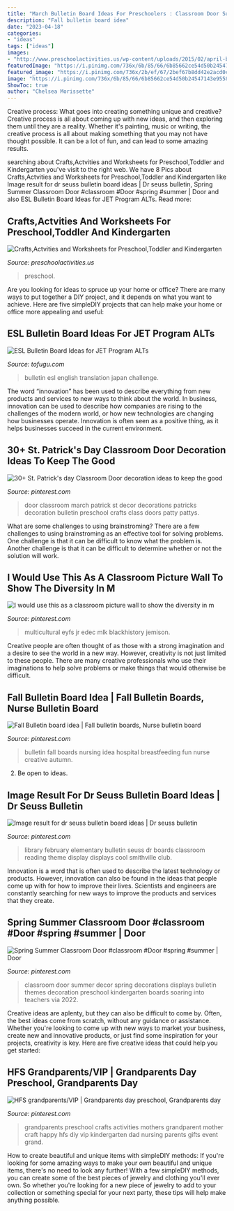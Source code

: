 ```yaml
---
title: "March Bulletin Board Ideas For Preschoolers : Classroom Door Summer Decor Spring Decorations Displays Bulletin Themes Decoration Preschool Kindergarten Boards Soaring Into Teachers Via 2022"
description: "Fall bulletin board idea"
date: "2023-04-18"
categories:
- "ideas"
tags: ["ideas"]
images:
- "http://www.preschoolactivities.us/wp-content/uploads/2015/02/april-bulletin-board-4.jpg"
featuredImage: "https://i.pinimg.com/736x/6b/85/66/6b85662ce54d50b24547143e9558d5f3.jpg"
featured_image: "https://i.pinimg.com/736x/2b/ef/67/2bef67b8dd42e2acd0c161ef6c95f772--fall-bulletin-boards-nursing.jpg"
image: "https://i.pinimg.com/736x/6b/85/66/6b85662ce54d50b24547143e9558d5f3.jpg"
ShowToc: true
author: "Chelsea Morissette"
---
```



Creative process: What goes into creating something unique and creative?
Creative process is all about coming up with new ideas, and then exploring them until they are a reality. Whether it's painting, music or writing, the creative process is all about making something that you may not have thought possible. It can be a lot of fun, and can lead to some amazing results.

	

		
searching about Crafts,Actvities and Worksheets for Preschool,Toddler and Kindergarten you've visit to the right web. We have 8 Pics about Crafts,Actvities and Worksheets for Preschool,Toddler and Kindergarten like Image result for dr seuss bulletin board ideas | Dr seuss bulletin, Spring Summer Classroom Door #classroom #Door #spring #summer | Door and also ESL Bulletin Board Ideas for JET Program ALTs. Read more:
		
    
## Crafts,Actvities And Worksheets For Preschool,Toddler And Kindergarten

<img loading=lazy src="http://www.preschoolactivities.us/wp-content/uploads/2015/02/april-bulletin-board-4.jpg" onerror="this.onerror=null;this.src='https://tse1.mm.bing.net/th?id=OIP.Rh2Qs3evHYAyHPxjQqSrsQHaHE&amp;pid=15.1';" alt="Crafts,Actvities and Worksheets for Preschool,Toddler and Kindergarten">

_Source: preschoolactivities.us_

>preschool. 

	

Are you looking for ideas to spruce up your home or office? There are many ways to put together a DIY project, and it depends on what you want to achieve. Here are five simpleDIY projects that can help make your home or office more appealing and useful:

    
## ESL Bulletin Board Ideas For JET Program ALTs

<img loading=lazy src="https://files.tofugu.com/articles/japan/2016-09-27-esl-bulletin-board-ideas/translation-thumb.jpg" onerror="this.onerror=null;this.src='https://tse4.mm.bing.net/th?id=OIP.xyQQsTO-cZe8fmjD1JETTQHaEb&amp;pid=15.1';" alt="ESL Bulletin Board Ideas for JET Program ALTs">

_Source: tofugu.com_

>bulletin esl english translation japan challenge. 

	

The word “innovation” has been used to describe everything from new products and services to new ways to think about the world. In business, innovation can be used to describe how companies are rising to the challenges of the modern world, or how new technologies are changing how businesses operate. Innovation is often seen as a positive thing, as it helps businesses succeed in the current environment.

    
## 30+ St. Patrick&#039;s Day Classroom Door Decoration Ideas To Keep The Good

<img loading=lazy src="https://i.pinimg.com/736x/6b/85/66/6b85662ce54d50b24547143e9558d5f3.jpg" onerror="this.onerror=null;this.src='https://tse4.mm.bing.net/th?id=OIP.1EFJrNdBGlhQYC8foNvp9QHaJ4&amp;pid=15.1';" alt="30+ St. Patrick&#039;s day Classroom Door decoration ideas to keep the good">

_Source: pinterest.com_

>door classroom march patrick st decor decorations patricks decoration bulletin preschool crafts class doors patty pattys. 

	

What are some challenges to using brainstroming?
There are a few challenges to using brainstroming as an effective tool for solving problems. One challenge is that it can be difficult to know what the problem is. Another challenge is that it can be difficult to determine whether or not the solution will work.

    
## I Would Use This As A Classroom Picture Wall To Show The Diversity In M

<img loading=lazy src="https://i.pinimg.com/736x/1f/8b/4f/1f8b4fda194579adccba695154de62b8--multicultural-activities-history-activities.jpg" onerror="this.onerror=null;this.src='https://tse2.mm.bing.net/th?id=OIP.zu9_Xh0TlAg0mxZi0a64jAAAAA&amp;pid=15.1';" alt="I would use this as a classroom picture wall to show the diversity in m">

_Source: pinterest.com_

>multicultural eyfs jr edec mlk blackhistory jemison. 

	

Creative people are often thought of as those with a strong imagination and a desire to see the world in a new way. However, creativity is not just limited to these people. There are many creative professionals who use their imaginations to help solve problems or make things that would otherwise be difficult.

    
## Fall Bulletin Board Idea | Fall Bulletin Boards, Nurse Bulletin Board

<img loading=lazy src="https://i.pinimg.com/736x/2b/ef/67/2bef67b8dd42e2acd0c161ef6c95f772--fall-bulletin-boards-nursing.jpg" onerror="this.onerror=null;this.src='https://tse1.mm.bing.net/th?id=OIP.Ld14P4xfBDF8M4MtIo-ZHQHaFj&amp;pid=15.1';" alt="Fall Bulletin board idea | Fall bulletin boards, Nurse bulletin board">

_Source: pinterest.com_

>bulletin fall boards nursing idea hospital breastfeeding fun nurse creative autumn. 

	

2. Be open to ideas.

    
## Image Result For Dr Seuss Bulletin Board Ideas | Dr Seuss Bulletin

<img loading=lazy src="https://i.pinimg.com/736x/05/9b/ac/059bacb7448ad05fd35013fbbbe1a45a--elementary-library-library-displays.jpg" onerror="this.onerror=null;this.src='https://tse2.mm.bing.net/th?id=OIP.1xZ4z6PffhHJ_NEmtvQ3cAHaJ6&amp;pid=15.1';" alt="Image result for dr seuss bulletin board ideas | Dr seuss bulletin">

_Source: pinterest.com_

>library february elementary bulletin seuss dr boards classroom reading theme display displays cool smithville club. 

	

Innovation is a word that is often used to describe the latest technology or products. However, innovation can also be found in the ideas that people come up with for how to improve their lives. Scientists and engineers are constantly searching for new ways to improve the products and services that they create.

    
## Spring Summer Classroom Door #classroom #Door #spring #summer | Door

<img loading=lazy src="https://i.pinimg.com/736x/29/94/f9/2994f9de3d19f88f2a0a8e4b95db7e69.jpg" onerror="this.onerror=null;this.src='https://tse3.mm.bing.net/th?id=OIP.9t7TpD5V84FUUklCHpb77AHaJ3&amp;pid=15.1';" alt="Spring Summer Classroom Door #classroom #Door #spring #summer | Door">

_Source: pinterest.com_

>classroom door summer decor spring decorations displays bulletin themes decoration preschool kindergarten boards soaring into teachers via 2022. 

	

Creative ideas are aplenty, but they can also be difficult to come by. Often, the best ideas come from scratch, without any guidance or assistance. Whether you're looking to come up with new ways to market your business, create new and innovative products, or just find some inspiration for your projects, creativity is key. Here are five creative ideas that could help you get started: 

    
## HFS Grandparents/VIP | Grandparents Day Preschool, Grandparents Day

<img loading=lazy src="https://i.pinimg.com/736x/0b/2c/0a/0b2c0a5a8a92f27ca7564bf15331f830.jpg" onerror="this.onerror=null;this.src='https://tse3.mm.bing.net/th?id=OIP.VzYkxtcJYsxpNGMLYrGJXgHaJ3&amp;pid=15.1';" alt="HFS grandparents/VIP | Grandparents day preschool, Grandparents day">

_Source: pinterest.com_

>grandparents preschool crafts activities mothers grandparent mother craft happy hfs diy vip kindergarten dad nursing parents gifts event grand. 

	

How to create beautiful and unique items with simpleDIY methods:
If you're looking for some amazing ways to make your own beautiful and unique items, there's no need to look any further! With a few simpleDIY methods, you can create some of the best pieces of jewelry and clothing you'll ever own. So whether you're looking for a new piece of jewelry to add to your collection or something special for your next party, these tips will help make anything possible.

